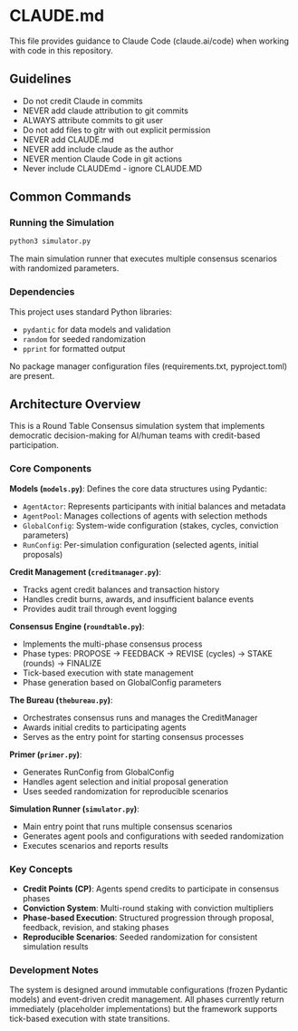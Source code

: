 # CLAUDE.md

This file provides guidance to Claude Code (claude.ai/code) when working with code in this repository.

## Guidelines

- Do not credit Claude in commits
- NEVER add claude attribution to git commits
- ALWAYS attribute commits to git user
- Do not add files to gitr with out explicit permission
- NEVER add CLAUDE.md
- NEVER add include claude as the author
- NEVER mention Claude Code in git actions
- Never include CLAUDEmd - ignore CLAUDE.MD

## Common Commands

### Running the Simulation
```bash
python3 simulator.py
```
The main simulation runner that executes multiple consensus scenarios with randomized parameters.

### Dependencies
This project uses standard Python libraries:
- `pydantic` for data models and validation
- `random` for seeded randomization
- `pprint` for formatted output

No package manager configuration files (requirements.txt, pyproject.toml) are present.

## Architecture Overview

This is a Round Table Consensus simulation system that implements democratic decision-making for AI/human teams with credit-based participation.

### Core Components

**Models (`models.py`)**: Defines the core data structures using Pydantic:
- `AgentActor`: Represents participants with initial balances and metadata
- `AgentPool`: Manages collections of agents with selection methods
- `GlobalConfig`: System-wide configuration (stakes, cycles, conviction parameters)
- `RunConfig`: Per-simulation configuration (selected agents, initial proposals)

**Credit Management (`creditmanager.py`)**: 
- Tracks agent credit balances and transaction history
- Handles credit burns, awards, and insufficient balance events
- Provides audit trail through event logging

**Consensus Engine (`roundtable.py`)**:
- Implements the multi-phase consensus process
- Phase types: PROPOSE → FEEDBACK → REVISE (cycles) → STAKE (rounds) → FINALIZE
- Tick-based execution with state management
- Phase generation based on GlobalConfig parameters

**The Bureau (`thebureau.py`)**:
- Orchestrates consensus runs and manages the CreditManager
- Awards initial credits to participating agents
- Serves as the entry point for starting consensus processes

**Primer (`primer.py`)**:
- Generates RunConfig from GlobalConfig
- Handles agent selection and initial proposal generation
- Uses seeded randomization for reproducible scenarios

**Simulation Runner (`simulator.py`)**:
- Main entry point that runs multiple consensus scenarios
- Generates agent pools and configurations with seeded randomization
- Executes scenarios and reports results

### Key Concepts

- **Credit Points (CP)**: Agents spend credits to participate in consensus phases
- **Conviction System**: Multi-round staking with conviction multipliers
- **Phase-based Execution**: Structured progression through proposal, feedback, revision, and staking phases
- **Reproducible Scenarios**: Seeded randomization for consistent simulation results

### Development Notes

The system is designed around immutable configurations (frozen Pydantic models) and event-driven credit management. All phases currently return immediately (placeholder implementations) but the framework supports tick-based execution with state transitions.